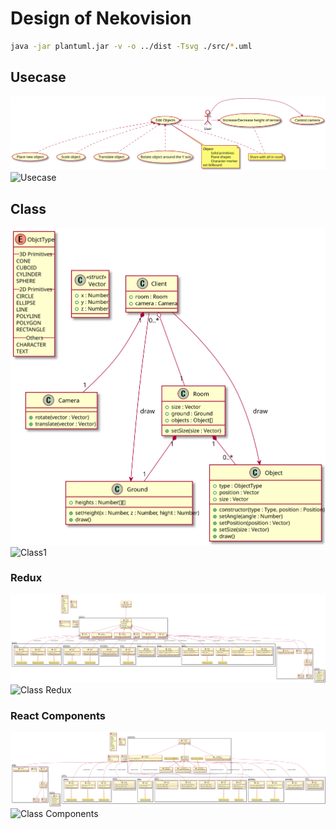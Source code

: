 # Design of Nekovision

```sh
java -jar plantuml.jar -v -o ../dist -Tsvg ./src/*.uml
```

## Usecase
![Usecase](dist/usecase.svg)
![Usecase](https://rawgithub.com/ukatama/nekovision/design/dist/usecase.svg)

## Class
![Class1](dist/class1.svg)
![Class1](https://rawgithub.com/ukatama/nekovision/design/dist/class1.svg)

### Redux
![Class Redux](dist/class-redux.svg)
![Class Redux](https://rawgithub.com/ukatama/nekovision/design/dist/class-redux.svg)

### React Components
![Class Components](dist/class-components.svg)
![Class Components](https://rawgithub.com/ukatama/nekovision/design/dist/class-components.svg)
